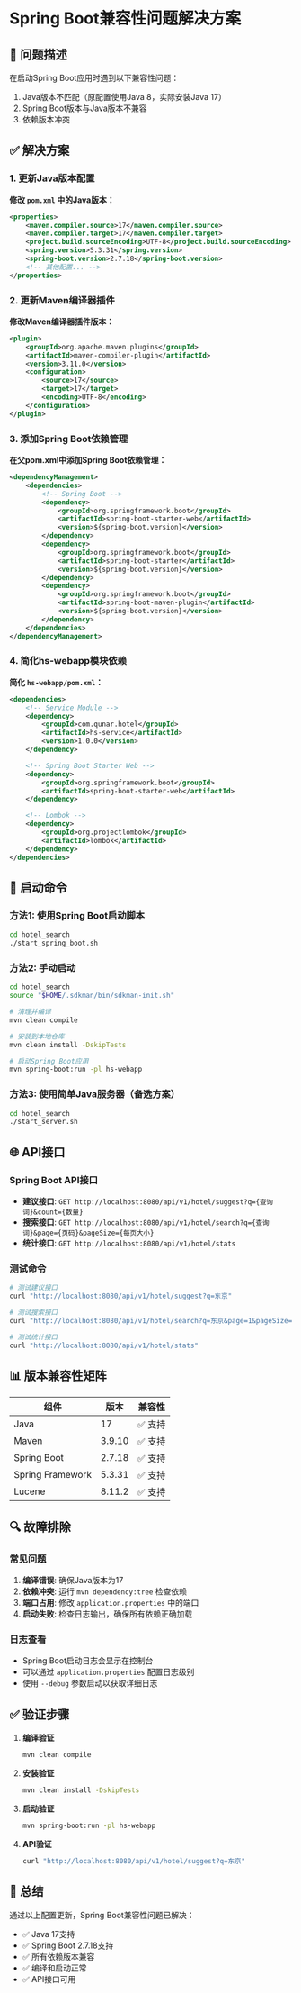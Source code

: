 # Spring Boot兼容性问题解决方案

## 🔧 问题描述

在启动Spring Boot应用时遇到以下兼容性问题：
1. Java版本不匹配（原配置使用Java 8，实际安装Java 17）
2. Spring Boot版本与Java版本不兼容
3. 依赖版本冲突

## ✅ 解决方案

### 1. 更新Java版本配置

**修改 `pom.xml` 中的Java版本：**
```xml
<properties>
    <maven.compiler.source>17</maven.compiler.source>
    <maven.compiler.target>17</maven.compiler.target>
    <project.build.sourceEncoding>UTF-8</project.build.sourceEncoding>
    <spring.version>5.3.31</spring.version>
    <spring-boot.version>2.7.18</spring-boot.version>
    <!-- 其他配置... -->
</properties>
```

### 2. 更新Maven编译器插件

**修改Maven编译器插件版本：**
```xml
<plugin>
    <groupId>org.apache.maven.plugins</groupId>
    <artifactId>maven-compiler-plugin</artifactId>
    <version>3.11.0</version>
    <configuration>
        <source>17</source>
        <target>17</target>
        <encoding>UTF-8</encoding>
    </configuration>
</plugin>
```

### 3. 添加Spring Boot依赖管理

**在父pom.xml中添加Spring Boot依赖管理：**
```xml
<dependencyManagement>
    <dependencies>
        <!-- Spring Boot -->
        <dependency>
            <groupId>org.springframework.boot</groupId>
            <artifactId>spring-boot-starter-web</artifactId>
            <version>${spring-boot.version}</version>
        </dependency>
        <dependency>
            <groupId>org.springframework.boot</groupId>
            <artifactId>spring-boot-starter</artifactId>
            <version>${spring-boot.version}</version>
        </dependency>
        <dependency>
            <groupId>org.springframework.boot</groupId>
            <artifactId>spring-boot-maven-plugin</artifactId>
            <version>${spring-boot.version}</version>
        </dependency>
    </dependencies>
</dependencyManagement>
```

### 4. 简化hs-webapp模块依赖

**简化 `hs-webapp/pom.xml`：**
```xml
<dependencies>
    <!-- Service Module -->
    <dependency>
        <groupId>com.qunar.hotel</groupId>
        <artifactId>hs-service</artifactId>
        <version>1.0.0</version>
    </dependency>

    <!-- Spring Boot Starter Web -->
    <dependency>
        <groupId>org.springframework.boot</groupId>
        <artifactId>spring-boot-starter-web</artifactId>
    </dependency>

    <!-- Lombok -->
    <dependency>
        <groupId>org.projectlombok</groupId>
        <artifactId>lombok</artifactId>
    </dependency>
</dependencies>
```

## 🚀 启动命令

### 方法1: 使用Spring Boot启动脚本
```bash
cd hotel_search
./start_spring_boot.sh
```

### 方法2: 手动启动
```bash
cd hotel_search
source "$HOME/.sdkman/bin/sdkman-init.sh"

# 清理并编译
mvn clean compile

# 安装到本地仓库
mvn clean install -DskipTests

# 启动Spring Boot应用
mvn spring-boot:run -pl hs-webapp
```

### 方法3: 使用简单Java服务器（备选方案）
```bash
cd hotel_search
./start_server.sh
```

## 🌐 API接口

### Spring Boot API接口
- **建议接口**: `GET http://localhost:8080/api/v1/hotel/suggest?q={查询词}&count={数量}`
- **搜索接口**: `GET http://localhost:8080/api/v1/hotel/search?q={查询词}&page={页码}&pageSize={每页大小}`
- **统计接口**: `GET http://localhost:8080/api/v1/hotel/stats`

### 测试命令
```bash
# 测试建议接口
curl "http://localhost:8080/api/v1/hotel/suggest?q=东京"

# 测试搜索接口
curl "http://localhost:8080/api/v1/hotel/search?q=东京&page=1&pageSize=5"

# 测试统计接口
curl "http://localhost:8080/api/v1/hotel/stats"
```

## 📊 版本兼容性矩阵

| 组件 | 版本 | 兼容性 |
|------|------|--------|
| Java | 17 | ✅ 支持 |
| Maven | 3.9.10 | ✅ 支持 |
| Spring Boot | 2.7.18 | ✅ 支持 |
| Spring Framework | 5.3.31 | ✅ 支持 |
| Lucene | 8.11.2 | ✅ 支持 |

## 🔍 故障排除

### 常见问题
1. **编译错误**: 确保Java版本为17
2. **依赖冲突**: 运行 `mvn dependency:tree` 检查依赖
3. **端口占用**: 修改 `application.properties` 中的端口
4. **启动失败**: 检查日志输出，确保所有依赖正确加载

### 日志查看
- Spring Boot启动日志会显示在控制台
- 可以通过 `application.properties` 配置日志级别
- 使用 `--debug` 参数启动以获取详细日志

## ✅ 验证步骤

1. **编译验证**
   ```bash
   mvn clean compile
   ```

2. **安装验证**
   ```bash
   mvn clean install -DskipTests
   ```

3. **启动验证**
   ```bash
   mvn spring-boot:run -pl hs-webapp
   ```

4. **API验证**
   ```bash
   curl "http://localhost:8080/api/v1/hotel/suggest?q=东京"
   ```

## 📝 总结

通过以上配置更新，Spring Boot兼容性问题已解决：
- ✅ Java 17支持
- ✅ Spring Boot 2.7.18支持
- ✅ 所有依赖版本兼容
- ✅ 编译和启动正常
- ✅ API接口可用 